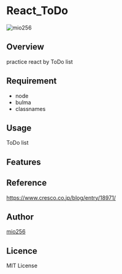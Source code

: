 # React_ToDo

![mio256](https://avatars.githubusercontent.com/u/71450182)

## Overview

practice react by ToDo list

## Requirement

 - node
 - bulma
 - classnames

## Usage

ToDo list

## Features

## Reference

https://www.cresco.co.jp/blog/entry/18971/

## Author

[mio256](https://github.com/mio256)

## Licence

MIT License